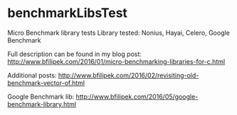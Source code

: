 # benchmarkLibsTest
Micro Benchmark library tests
Library tested: Nonius, Hayai, Celero, Google Benchmark

Full description can be found in my blog post: http://www.bfilipek.com/2016/01/micro-benchmarking-libraries-for-c.html

Additional posts: http://www.bfilipek.com/2016/02/revisiting-old-benchmark-vector-of.html

Google Benchmark lib: http://www.bfilipek.com/2016/05/google-benchmark-library.html
